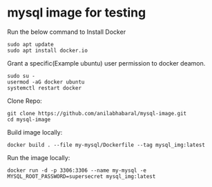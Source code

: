 # mysql image for testing

Run the below command to Install Docker

```
sudo apt update
sudo apt install docker.io
```
 
Grant a specific(Example ubuntu) user permission to docker deamon.

```
sudo su - 
usermod -aG docker ubuntu
systemctl restart docker
```

Clone Repo:
```
git clone https://github.com/anilabhabaral/mysql-image.git
cd mysql-image
```

Build image locally:
```
docker build . --file my-mysql/Dockerfile --tag mysql_img:latest
```
Run the image locally:
```
docker run -d -p 3306:3306 --name my-mysql -e MYSQL_ROOT_PASSWORD=supersecret mysql_img:latest
```
